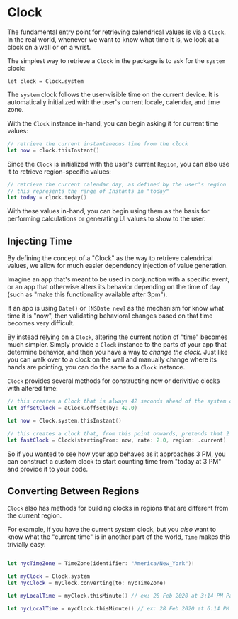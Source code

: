 # Clock

The fundamental entry point for retrieving calendrical values is via a `Clock`. In the real world, whenever we want to know what time it is, we look at a clock on a wall or on a wrist.

The simplest way to retrieve a `Clock` in the package is to ask for the `system` clock:

```
let clock = Clock.system
```

The `system` clock follows the user-visible time on the current device. It is automatically initialized with the user's current locale, calendar, and time zone.

With the `Clock` instance in-hand, you can begin asking it for current time values:

```swift
// retrieve the current instantaneous time from the clock
let now = clock.thisInstant()
```

Since the `Clock` is initialized with the user's current `Region`, you can also use it to retrieve region-specific values:

```swift
// retrieve the current calendar day, as defined by the user's region
// this represents the range of Instants in "today"
let today = clock.today()
```

With these values in-hand, you can begin using them as the basis for performing calculations or generating UI values to show to the user.

## Injecting Time

By defining the concept of a "Clock" as the way to retrieve calendrical values, we allow for much easier dependency injection of value generation.

Imagine an app that's meant to be used in conjunction with a specific event, or an app that otherwise alters its behavior depending on the time of day (such as "make this functionality available after 3pm").

If an app is using `Date()` or `[NSDate new]` as the mechanism for know what time it is "now", then validating behavioral changes based on that time becomes very difficult. 

By instead relying on a `Clock`, altering the current notion of "time" becomes much simpler. Simply provide a `Clock` instance to the parts of your app that determine behavior, and then you have a way to *change the clock*. Just like you can walk over to a clock on the wall and manually change where its hands are pointing, you can do the same to a `Clock` instance.

`Clock` provides several methods for constructing new or derivitive clocks with altered time:

```swift
// this creates a Clock that is always 42 seconds ahead of the system clock
let offsetClock = aClock.offset(by: 42.0)
```

```swift
let now = Clock.system.thisInstant()

// this creates a clock that, from this point onwards, pretends that 2 seconds have passed for every second that has passed in real time 
let fastClock = Clock(startingFrom: now, rate: 2.0, region: .current)
```

So if you wanted to see how your app behaves as it approaches 3 PM, you can construct a custom clock to start counting time from "today at 3 PM" and provide it to your code.

## Converting Between Regions

`Clock` also has methods for building clocks in regions that are different from the current region.

For example, if you have the current system clock, but you *also* want to know what the "current time" is in another part of the world, `Time` makes this trivially easy:

```swift

let nycTimeZone = TimeZone(identifier: "America/New_York")!

let myClock = Clock.system
let nycClock = myClock.converting(to: nycTimeZone)

let myLocalTime = myClock.thisMinute() // ex: 28 Feb 2020 at 3:14 PM Pacific Time

let nycLocalTime = nycClock.thisMinute() // ex: 28 Feb 2020 at 6:14 PM Eastern Time
```
